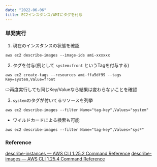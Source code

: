 ```yaml
---
date: "2022-06-06"
title: EC2インスタンス/AMIにタグを付与
---
```


### 単発実行

1. 現在のインスタンスの状態を確認
```
aws ec2 describe-images --image-ids ami-xxxxxx
```

2. タグを付与(例として `system:front` というTagを付与する)
```
aws ec2 create-tags --resources ami-ffa5df99 --tags Key=system,Value=front
```

⇨再度実行しても同じKey/Valueなら結果は変わらないことを確認

3. `system`のタグが付いてるリソースを列挙
```
aws ec2 describe-images --filter Name="tag-key",Values="system"
```
- ワイルドカードによる検索も可能
```
aws ec2 describe-images --filter Name="tag-key",Values="sys*"
```

### Reference
[describe-instances — AWS CLI 1.25.2 Command Reference](https://docs.aws.amazon.com/cli/latest/reference/ec2/describe-instances.html)
[describe-images — AWS CLI 1.25.4 Command Reference](https://docs.aws.amazon.com/cli/latest/reference/ec2/describe-images.html)
